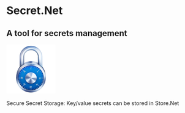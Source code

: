 # Secret.Net

## A tool for secrets management

  <img src="https://raw.githubusercontent.com/serdardemir/Secret.Net/master/Content/SecureNet.png" alt="SecretNetLogo" style="max-width:100%;">
  
Secure Secret Storage: Key/value secrets can be stored in Store.Net 